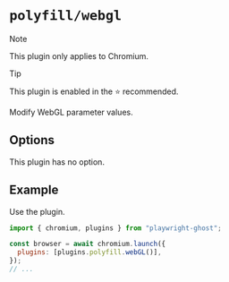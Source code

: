 # `polyfill/webgl`

> [!NOTE]
>
> This plugin only applies to Chromium.

> [!TIP]
>
> This plugin is enabled in the ⭐ recommended.

Modify WebGL parameter values.

## Options

This plugin has no option.

## Example

Use the plugin.

```javascript
import { chromium, plugins } from "playwright-ghost";

const browser = await chromium.launch({
  plugins: [plugins.polyfill.webGL()],
});
// ...
```
